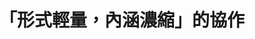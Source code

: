 ---
id: "83"
lang: zh-tw
publish: "TRUE"
description: 「癌症免疫新藥給付放寬」連署案
selected: "FALSE"
blog_selected: "FALSE"
thumbnail: https://cm.pdis.tw/images/post/1NeOwLpUjJnLVAv0wZPNudFa9lXvEJC4M.jpg
title: 「形式輕量，內涵濃縮」的協作
introduction:
  content: >-
    「致為病拼搏的年輕時代！」這是《我們都有病》一書的副標。以「年輕病友」作為自我認同的社群，沒有登記立案的組織身份，粉專卻有超過兩萬追蹤。


    他們是開放政府第83次協作會議的提案社群。因為他們是「網友」，而非傳統規範意義上的「病友團體」。透過Join平台作為一把鑰匙，健保署開啟了與這個活力十足的社群的溝通之門。
  image: https://cm.pdis.tw/images/post/1-O5Qfxj8k7DABVkOMDoL7ltzUc59QF6z.jpg
color: green
join:
  type: 提
  title: 癌症免疫新藥預算要超前部署、編列充足，讓「免疫新藥給付放寬」是看得到的未來、及癌症病患盼得到的希望！
  link: https://join.gov.tw/idea/detail/819baa50-d84c-4a10-b012-40bfac120d6f
  image: https://cm.pdis.tw/images/post/1WbUYzrGi2Vr40wkKGSF1CDnVj4ygYrsl.jpg
layout: post
departments:
  - 衛福部
tags:
  - 醫療
embed:
  agenda_book:
    links:
      - "-"
  ministry_slide:
    links:
      - https://issuu.com/pdis.tw/docs/1091201________________1_.pptx
      - https://issuu.com/pdis.tw/docs/______________.pptx
  host_slide:
    links:
      - https://issuu.com/pdis.tw/docs/_83_____________
  live:
    links:
      - "-"
  transcript:
    links:
      - https://sayit.pdis.nat.gov.tw/2020-12-01-%E9%96%8B%E6%94%BE%E6%94%BF%E5%BA%9C%E7%AC%AC83%E6%AC%A1%E5%8D%94%E4%BD%9C%E6%9C%83%E8%AD%B0
blogs:
  - https://pdis.nat.gov.tw/zh-TW/blog/%E5%BD%A2%E5%BC%8F%E8%BC%95%E9%87%8F-%E5%85%A7%E6%B6%B5%E6%BF%83%E7%B8%AE-%E7%9A%84%E5%8D%94%E4%BD%9C/
---